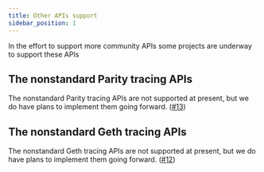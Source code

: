 ```yaml
---
title: Other APIs support
sidebar_position: 1
---
```


In the effort to support more community APIs some projects are underway to support these APIs

## The nonstandard Parity tracing APIs

The nonstandard Parity tracing APIs are not supported at present, but we do have plans to implement them going forward. ([#13](https://github.com/aurora-is-near/aurora-relayer/issues/13))

## The nonstandard Geth tracing APIs

The nonstandard Geth tracing APIs are not supported at present, but we do have plans to implement them going forward. ([#12](https://github.com/aurora-is-near/aurora-relayer/issues/12))
